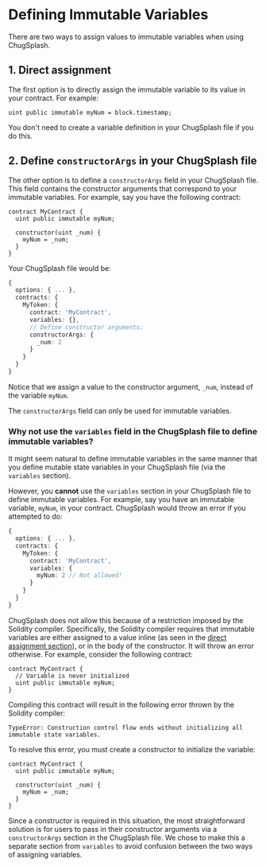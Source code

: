 # Defining Immutable Variables

There are two ways to assign values to immutable variables when using ChugSplash.

## 1. Direct assignment

The first option is to directly assign the immutable variable to its value in your contract. For example:

```sol
uint public immutable myNum = block.timestamp;
```

You don't need to create a variable definition in your ChugSplash file if you do this.

## 2. Define `constructorArgs` in your ChugSplash file

The other option is to define a `constructorArgs` field in your ChugSplash file. This field contains the constructor arguments that correspond to your immutable variables. For example, say you have the following contract:

```sol
contract MyContract {
  uint public immutable myNum;

  constructor(uint _num) {
    myNum = _num;
  }
}
```

Your ChugSplash file would be:
```ts
{
  options: { ... },
  contracts: {
    MyToken: {
      contract: 'MyContract',
      variables: {},
      // Define constructor arguments:
      constructorArgs: {
        _num: 2
      }
    }
  }
}
```

Notice that we assign a value to the constructor argument, `_num`, instead of the variable `myNum`.

The `constructorArgs` field can only be used for immutable variables.

### Why not use the `variables` field in the ChugSplash file to define immutable variables?

It might seem natural to define immutable variables in the same manner that you define mutable state variables in your ChugSplash file (via the `variables` section).

However, you **cannot** use the `variables` section in your ChugSplash file to define immutable variables. For example, say you have an immutable variable, `myNum`, in your contract. ChugSplash would throw an error if you attempted to do:

```ts
{
  options: { ... },
  contracts: {
    MyToken: {
      contract: 'MyContract',
      variables: {
        myNum: 2 // Not allowed!
      }
    }
  }
}
```

ChugSplash does not allow this because of a restriction imposed by the Solidity compiler. Specifically, the Solidity compiler requires that immutable variables are either assigned to a value inline (as seen in the [direct assignment section](#1-direct-assignment)), or in the body of the constructor. It will throw an error otherwise. For example, consider the following contract:

```sol
contract MyContract {
  // Variable is never initialized
  uint public immutable myNum;
}
```

Compiling this contract will result in the following error thrown by the Solidity compiler:
```
TypeError: Construction control flow ends without initializing all immutable state variables.
```

To resolve this error, you must create a constructor to initialize the variable:
```sol
contract MyContract {
  uint public immutable myNum;

  constructor(uint _num) {
    myNum = _num;
  }
}
```

Since a constructor is required in this situation, the most straightforward solution is for users to pass in their constructor arguments via a `constructorArgs` section in the ChugSplash file. We chose to make this a separate section from `variables` to avoid confusion between the two ways of assigning variables.

